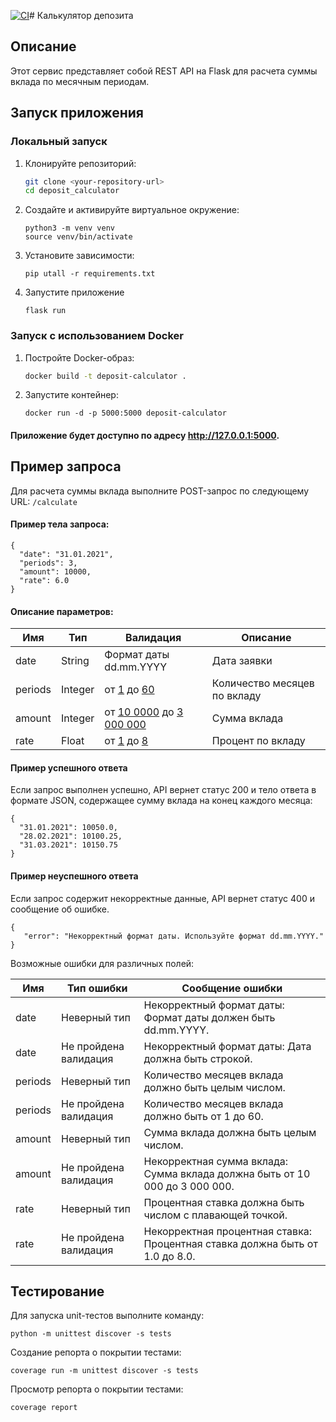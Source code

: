 [![CI](https://github.com/SicutDeus/SBER_TEST/actions/workflows/ci.yml/badge.svg)](https://github.com/SicutDeus/SBER_TEST/actions/workflows/ci.yml)# Калькулятор депозита
## Описание

Этот сервис представляет собой REST API на Flask для расчета суммы вклада по месячным периодам.

## Запуск приложения

### Локальный запуск

1. Клонируйте репозиторий:
   ```bash
   git clone <your-repository-url>
   cd deposit_calculator
   ```
2. Создайте и активируйте виртуальное окружение:
    ```
   python3 -m venv venv
   source venv/bin/activate
   ```
3. Установите зависимости:
   ```
   pip utall -r requirements.txt
   ```
4. Запустите приложение
   ```
   flask run
   ```

### Запуск с использованием Docker
1. Постройте Docker-образ:
   ```bash
   docker build -t deposit-calculator .
   ```
2. Запустите контейнер:
    ```
   docker run -d -p 5000:5000 deposit-calculator
   ```
#### Приложение будет доступно по адресу http://127.0.0.1:5000.

## Пример запроса
Для расчета суммы вклада выполните POST-запрос по следующему URL: `/calculate`

#### Пример тела запроса:
```
{
  "date": "31.01.2021",
  "periods": 3,
  "amount": 10000,
  "rate": 6.0
}
```
#### Описание параметров:

| Имя     | Тип     | Валидация                              | Описание                     |
|---------|---------|----------------------------------------|------------------------------|
| date    | String  | Формат даты dd.mm.YYYY                 | Дата заявки                  |
| periods | Integer | от <u>1</u> до <u>60</u>               | Количество месяцев по вкладу |
| amount  | Integer | от <u>10 0000</u> до <u>3 000 000</u>  | Сумма вклада                 |
| rate    | Float   | от <u>1</u> до <u>8</u>                | Процент по вкладу            |

#### Пример успешного ответа

Если запрос выполнен успешно, API вернет статус 200 и тело ответа в формате JSON, содержащее сумму вклада на конец каждого месяца:

```
{
  "31.01.2021": 10050.0,
  "28.02.2021": 10100.25,
  "31.03.2021": 10150.75
}
```

#### Пример неуспешного ответа

Если запрос содержит некорректные данные, API вернет статус 400 и сообщение об ошибке.

```
{
   "error": "Некорректный формат даты. Используйте формат dd.mm.YYYY."
}
```
Возможные ошибки для различных полей: 

| Имя     | Тип ошибки             | Сообщение ошибки                                                             |
|---------|------------------------|------------------------------------------------------------------------------|
| date    | Неверный тип           | Некорректный формат даты: Формат даты должен быть dd.mm.YYYY.                |
| date    | Не пройдена валидация  | Некорректный формат даты: Дата должна быть строкой.                          |
| periods | Неверный тип           | Количество месяцев вклада должно быть целым числом.                          |
| periods | Не пройдена валидация  | Количество месяцев вклада должно быть от 1 до 60.                            |
| amount  | Неверный тип           | Сумма вклада должна быть целым числом.                                       |
| amount  | Не пройдена валидация  | Некорректная сумма вклада: Сумма вклада должна быть от 10 000 до 3 000 000.  |
| rate    | Неверный тип           | Процентная ставка должна быть числом с плавающей точкой.                     |
| rate    | Не пройдена валидация  | Некорректная процентная ставка: Процентная ставка должна быть от 1.0 до 8.0. |


## Тестирование
Для запуска unit-тестов выполните команду:
```
python -m unittest discover -s tests 
```
Создание репорта о покрытии тестами:
```
coverage run -m unittest discover -s tests
```
Просмотр репорта о покрытии тестами:
```
coverage report
```
